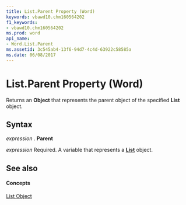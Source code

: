 ```yaml
---
title: List.Parent Property (Word)
keywords: vbawd10.chm160564202
f1_keywords:
- vbawd10.chm160564202
ms.prod: word
api_name:
- Word.List.Parent
ms.assetid: 3c545ab4-13f6-94d7-4c4d-63922c58585a
ms.date: 06/08/2017
---
```



# List.Parent Property (Word)

Returns an  **Object** that represents the parent object of the specified **List** object.


## Syntax

 _expression_ . **Parent**

 _expression_ Required. A variable that represents a **[List](Word.List.md)** object.


## See also


#### Concepts


[List Object](Word.List.md)

